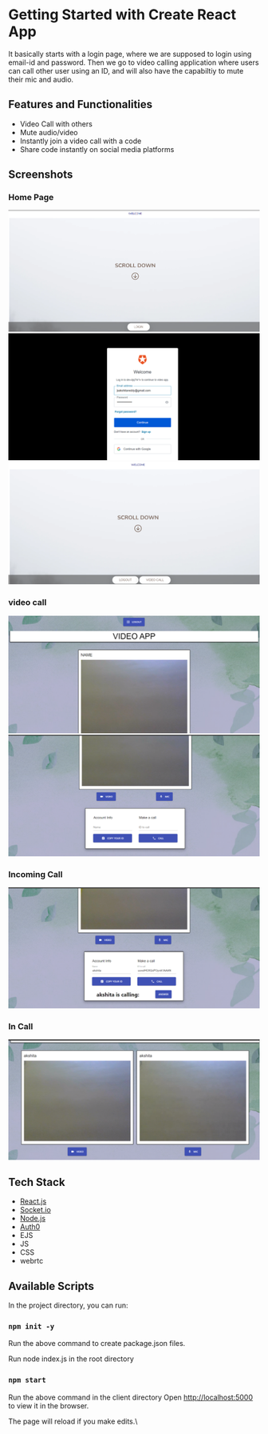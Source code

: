 # Getting Started with Create React App

It basically starts with a login page, where we are supposed to login using email-id and password. Then we go to video calling application where users can call other user using an ID, and will also have the capabiltiy to mute their mic and audio. 


## Features and Functionalities 

- Video Call with others
- Mute audio/video
- Instantly join a video call with a code
- Share code instantly on social media platforms

## Screenshots 

### Home Page

![](images/teams5.png)
![](images/teams6.png)
![](images/teams7.png)

### video call

![](images/teams1.png)
![](images/teams2.png)

### Incoming Call

![](images/teams3.png)

### In Call

![](images/teams4.png)

## Tech Stack

- [React.js](https://reactjs.org/)
- [Socket.io](https://socket.io/)
- [Node.js](https://nodejs.org/en/)
- [Auth0](https://auth0.com/)
- EJS
- JS
- CSS
- webrtc

## Available Scripts

In the project directory, you can run:

### `npm init -y`
Run the above command to create package.json files.

Run node index.js in the root directory

### `npm start`

Run the above command in the client directory
Open [http://localhost:5000](http://localhost:5000) to view it in the browser.

The page will reload if you make edits.\



